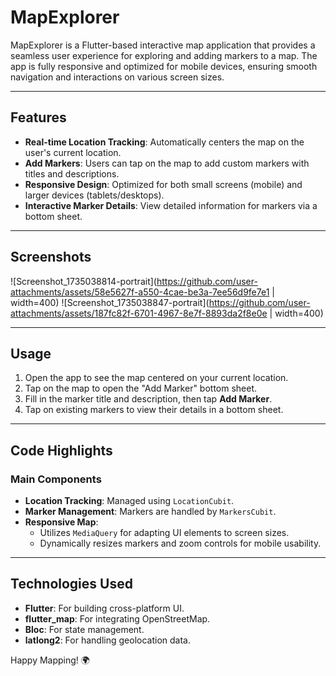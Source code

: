 # MapExplorer

MapExplorer is a Flutter-based interactive map application that provides a seamless user experience for exploring and adding markers to a map. The app is fully responsive and optimized for mobile devices, ensuring smooth navigation and interactions on various screen sizes.

---

## Features

- **Real-time Location Tracking**: Automatically centers the map on the user's current location.
- **Add Markers**: Users can tap on the map to add custom markers with titles and descriptions.
- **Responsive Design**: Optimized for both small screens (mobile) and larger devices (tablets/desktops).
- **Interactive Marker Details**: View detailed information for markers via a bottom sheet.


---

## Screenshots

![Screenshot_1735038814-portrait](https://github.com/user-attachments/assets/58e5627f-a550-4cae-be3a-7ee56d9fe7e1 | width=400)
![Screenshot_1735038847-portrait](https://github.com/user-attachments/assets/187fc82f-6701-4967-8e7f-8893da2f8e0e | width=400)



---


## Usage

1. Open the app to see the map centered on your current location.
2. Tap on the map to open the "Add Marker" bottom sheet.
3. Fill in the marker title and description, then tap **Add Marker**.
4. Tap on existing markers to view their details in a bottom sheet.

---

## Code Highlights

### Main Components

- **Location Tracking**: Managed using `LocationCubit`.
- **Marker Management**: Markers are handled by `MarkersCubit`.
- **Responsive Map**:
  - Utilizes `MediaQuery` for adapting UI elements to screen sizes.
  - Dynamically resizes markers and zoom controls for mobile usability.

---

## Technologies Used

- **Flutter**: For building cross-platform UI.
- **flutter_map**: For integrating OpenStreetMap.
- **Bloc**: For state management.
- **latlong2**: For handling geolocation data.


Happy Mapping! 🌍

